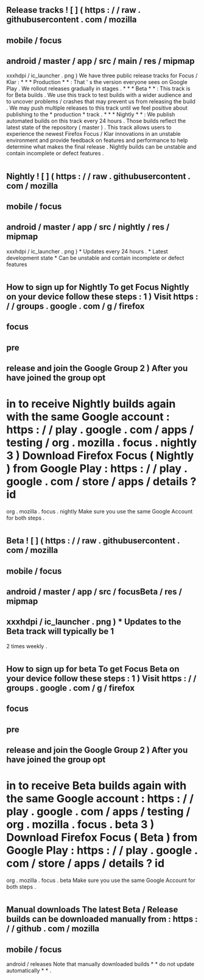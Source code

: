 #
Release
tracks
!
[
]
(
https
:
/
/
raw
.
githubusercontent
.
com
/
mozilla
-
mobile
/
focus
-
android
/
master
/
app
/
src
/
main
/
res
/
mipmap
-
xxxhdpi
/
ic_launcher
.
png
)
We
have
three
public
release
tracks
for
Focus
/
Klar
:
*
*
*
Production
*
*
:
That
'
s
the
version
everyone
sees
on
Google
Play
.
We
rollout
releases
gradually
in
stages
.
*
*
*
Beta
*
*
:
This
track
is
for
Beta
builds
.
We
use
this
track
to
test
builds
with
a
wider
audience
and
to
uncover
problems
/
crashes
that
may
prevent
us
from
releasing
the
build
.
We
may
push
multiple
releases
to
this
track
until
we
feel
positive
about
publishing
to
the
*
production
*
track
.
*
*
*
Nightly
*
*
:
We
publish
automated
builds
on
this
track
every
24
hours
.
Those
builds
reflect
the
latest
state
of
the
repository
(
master
)
.
This
track
allows
users
to
experience
the
newest
Firefox
Focus
/
Klar
innovations
in
an
unstable
environment
and
provide
feedback
on
features
and
performance
to
help
determine
what
makes
the
final
release
.
Nightly
builds
can
be
unstable
and
contain
incomplete
or
defect
features
.
#
#
Nightly
!
[
]
(
https
:
/
/
raw
.
githubusercontent
.
com
/
mozilla
-
mobile
/
focus
-
android
/
master
/
app
/
src
/
nightly
/
res
/
mipmap
-
xxxhdpi
/
ic_launcher
.
png
)
*
Updates
every
24
hours
.
*
Latest
development
state
*
Can
be
unstable
and
contain
incomplete
or
defect
features
#
#
#
How
to
sign
up
for
Nightly
To
get
Focus
Nightly
on
your
device
follow
these
steps
:
1
)
Visit
https
:
/
/
groups
.
google
.
com
/
g
/
firefox
-
focus
-
pre
-
release
and
join
the
Google
Group
2
)
After
you
have
joined
the
group
opt
-
in
to
receive
Nightly
builds
again
with
the
same
Google
account
:
https
:
/
/
play
.
google
.
com
/
apps
/
testing
/
org
.
mozilla
.
focus
.
nightly
3
)
Download
Firefox
Focus
(
Nightly
)
from
Google
Play
:
https
:
/
/
play
.
google
.
com
/
store
/
apps
/
details
?
id
=
org
.
mozilla
.
focus
.
nightly
Make
sure
you
use
the
same
Google
Account
for
both
steps
.
#
#
Beta
!
[
]
(
https
:
/
/
raw
.
githubusercontent
.
com
/
mozilla
-
mobile
/
focus
-
android
/
master
/
app
/
src
/
focusBeta
/
res
/
mipmap
-
xxxhdpi
/
ic_launcher
.
png
)
*
Updates
to
the
Beta
track
will
typically
be
1
-
2
times
weekly
.
#
#
#
How
to
sign
up
for
beta
To
get
Focus
Beta
on
your
device
follow
these
steps
:
1
)
Visit
https
:
/
/
groups
.
google
.
com
/
g
/
firefox
-
focus
-
pre
-
release
and
join
the
Google
Group
2
)
After
you
have
joined
the
group
opt
-
in
to
receive
Beta
builds
again
with
the
same
Google
account
:
https
:
/
/
play
.
google
.
com
/
apps
/
testing
/
org
.
mozilla
.
focus
.
beta
3
)
Download
Firefox
Focus
(
Beta
)
from
Google
Play
:
https
:
/
/
play
.
google
.
com
/
store
/
apps
/
details
?
id
=
org
.
mozilla
.
focus
.
beta
Make
sure
you
use
the
same
Google
Account
for
both
steps
.
#
#
#
Manual
downloads
The
latest
Beta
/
Release
builds
can
be
downloaded
manually
from
:
https
:
/
/
github
.
com
/
mozilla
-
mobile
/
focus
-
android
/
releases
Note
that
manually
downloaded
builds
*
*
do
not
update
automatically
*
*
.
